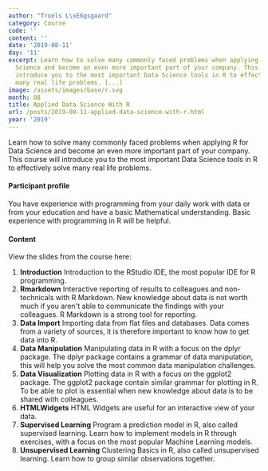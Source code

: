 ```yaml
---
author: "Troels L\xE6gsgaard"
category: Course
code: ''
content: ''
date: '2019-08-11'
day: '11'
excerpt: Learn how to solve many commonly faced problems when applying R for Data
  Science and become an even more important part of your company. This course will
  introduce you to the most important Data Science tools in R to effectively solve
  many real life problems. [...]
image: /assets/images/base/r.svg
month: 08
title: Applied Data Science With R
url: /posts/2019-08-11-applied-data-science-with-r.html
year: '2019'
---
```

Learn how to solve many commonly faced problems when applying R for Data Science and become an even more important part of your company. This course will introduce you to the most important Data Science tools in R to effectively solve many real life problems.<!--more-->

<h4>Participant profile</h4>

You have experience with programming from your daily work with data or from your education and have a basic Mathematical understanding. Basic experience with programming in R will be helpful.

<h4>Content</h4>

View the slides from the course here:

<ol>
    <li><b>Introduction</b> Introduction to the RStudio IDE, the most popular IDE for R programming.</li>
    <li><b>Rmarkdown</b> Interactive reporting of results to colleagues and non-technicals with R Markdown. New knowledge about data is not worth much if you aren't able to communicate the findings with your colleagues. R Markdown is a strong tool for reporting.</li>
    <li><b>Data Import</b> Importing data from flat files and databases. Data comes from a variety of sources, it is therefore important to know how to get data into R.</li>
    <li><b>Data Manipulation</b> Manipulating data in R with a focus on the dplyr package. The dplyr package contains a grammar of data manipulation, this will help you solve the most common data manipulation challenges.</li>
    <li><b>Data Visualization</b> Plotting data in R with a focus on the ggplot2 package. The ggplot2 package contain similar grammar for plotting in R. To be able to plot is essential when new knowledge about data is to be shared with colleagues.</li>
    <li><b>HTMLWidgets</b> HTML Widgets are useful for an interactive view of your data.</li>
    <li><b>Supervised Learning</b> Program a prediction model in R, also called supervised learning. Learn how to implement models in R through exercises, with a focus on the most popular Machine Learning models.</li>
    <li><b>Unsupervised Learning</b> Clustering Basics in R, also called unsupervised learning. Learn how to group similar observations together.</li>
</ol>
